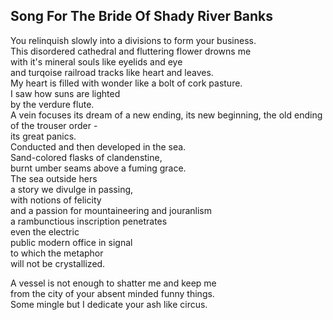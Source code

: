 Song For The Bride Of Shady River Banks
---------------------------------------
You relinquish slowly into a divisions to form your business.  
This disordered cathedral and fluttering flower drowns me  
with it's mineral souls like eyelids and eye  
and turqoise railroad tracks like heart and leaves.  
My heart is filled with wonder like a bolt of cork pasture.  
I saw how suns are lighted  
by the verdure flute.  
A vein focuses its dream of a new ending, its new beginning, the old ending of the trouser order -  
its great panics.  
Conducted and then developed in the sea.  
Sand-colored flasks of clandenstine,  
burnt umber seams above a fuming grace.  
The sea outside hers  
a story we divulge in passing,  
with notions of felicity  
and a passion for mountaineering and jouranlism  
a rambunctious inscription penetrates  
even the electric  
public modern office in signal  
to which the metaphor  
will not be crystallized.  
  
A vessel is not enough to shatter me and keep me  
from the city of your absent minded funny things.  
Some mingle but I dedicate your ash like circus.  
